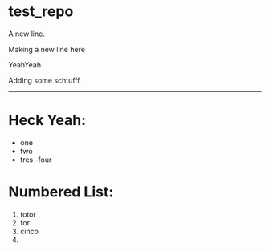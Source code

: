 # test_repo

A new line.

Making a new line here

YeahYeah

Adding some schtufff

---------------------------------------

# Heck Yeah:
- one
- two
- tres
-four

# Numbered List:

1. totor
2. for
5. cinco
3.
